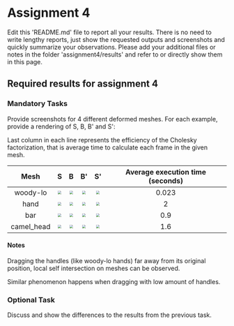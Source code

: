 # Assignment 4

Edit this 'README.md' file to report all your results. There is no need to write lengthy reports, just show the requested outputs and screenshots and quickly summarize your observations. Please add your additional files or notes in the folder 'assignment4/results' and refer to or directly show them in this page.

## Required results for assignment 4

### Mandatory Tasks

Provide screenshots for 4 different deformed meshes. For each example, provide a rendering of S, B, B' and S':

Last column in each line represents the efficiency of the Cholesky factorization, that is average time to calculate each frame in the given mesh.

|    Mesh    |                              S                               |                              B                               |                              B'                              |                              S'                              | Average execution time (seconds) |
| :--------: | :----------------------------------------------------------: | :----------------------------------------------------------: | :----------------------------------------------------------: | :----------------------------------------------------------: | :------------------------------: |
|  woody-lo  | <img src="https://github.com/HaifaGraphicsCourses/geometryprocessing2021-sagigvili/blob/master/assignment4/results/woody-lo-S.PNG?raw=true" style="zoom:50%;" /> | <img src="https://github.com/HaifaGraphicsCourses/geometryprocessing2021-sagigvili/blob/master/assignment4/results/woody-lo-B.PNG?raw=true" style="zoom:50%;" /> | <img src="https://github.com/HaifaGraphicsCourses/geometryprocessing2021-sagigvili/blob/master/assignment4/results/woody-lo-B-tag.PNG?raw=true" style="zoom:50%;" /> | <img src="https://github.com/HaifaGraphicsCourses/geometryprocessing2021-sagigvili/blob/master/assignment4/results/woody-lo-S-tag.PNG?raw=true" style="zoom:50%;" /> |              0.023               |
|    hand    | <img src="https://github.com/HaifaGraphicsCourses/geometryprocessing2021-sagigvili/blob/master/assignment4/results/hand-S.PNG?raw=true" style="zoom:50%;" /> | <img src="https://github.com/HaifaGraphicsCourses/geometryprocessing2021-sagigvili/blob/master/assignment4/results/hand-B.PNG?raw=true" style="zoom:50%;" /> | <img src="https://github.com/HaifaGraphicsCourses/geometryprocessing2021-sagigvili/blob/master/assignment4/results/hand-B-tag.PNG?raw=true" style="zoom:50%;" /> | <img src="https://github.com/HaifaGraphicsCourses/geometryprocessing2021-sagigvili/blob/master/assignment4/results/hand-S-tag.PNG?raw=true" style="zoom:50%;" /> |                2                 |
|    bar     | <img src="https://github.com/HaifaGraphicsCourses/geometryprocessing2021-sagigvili/blob/master/assignment4/results/bar-S.PNG?raw=true" style="zoom:50%;" /> | <img src="https://github.com/HaifaGraphicsCourses/geometryprocessing2021-sagigvili/blob/master/assignment4/results/bar-B.PNG?raw=true" style="zoom:50%;" /> | <img src="https://github.com/HaifaGraphicsCourses/geometryprocessing2021-sagigvili/blob/master/assignment4/results/bar-B-tag.PNG?raw=true" style="zoom:50%;" /> | <img src="https://github.com/HaifaGraphicsCourses/geometryprocessing2021-sagigvili/blob/master/assignment4/results/bar-S-tag.PNG?raw=true" style="zoom:50%;" /> |               0.9                |
| camel_head | <img src="https://github.com/HaifaGraphicsCourses/geometryprocessing2021-sagigvili/blob/master/assignment4/results/camel-S.PNG?raw=true" style="zoom:50%;" /> | <img src="https://github.com/HaifaGraphicsCourses/geometryprocessing2021-sagigvili/blob/master/assignment4/results/camel-B.PNG?raw=true" style="zoom:50%;" /> | <img src="https://github.com/HaifaGraphicsCourses/geometryprocessing2021-sagigvili/blob/master/assignment4/results/camel-B-tag.PNG?raw=true" style="zoom:50%;" /> | <img src="https://github.com/HaifaGraphicsCourses/geometryprocessing2021-sagigvili/blob/master/assignment4/results/camel-S-tag.PNG?raw=true" style="zoom:50%;" /> |               1.6                |

#### Notes

Dragging the handles (like woody-lo hands) far away from its original position, local self intersection on meshes can be observed.

Similar phenomenon happens when dragging with low amount of handles.

### Optional Task

Discuss and show the differences to the results from the previous task. 
